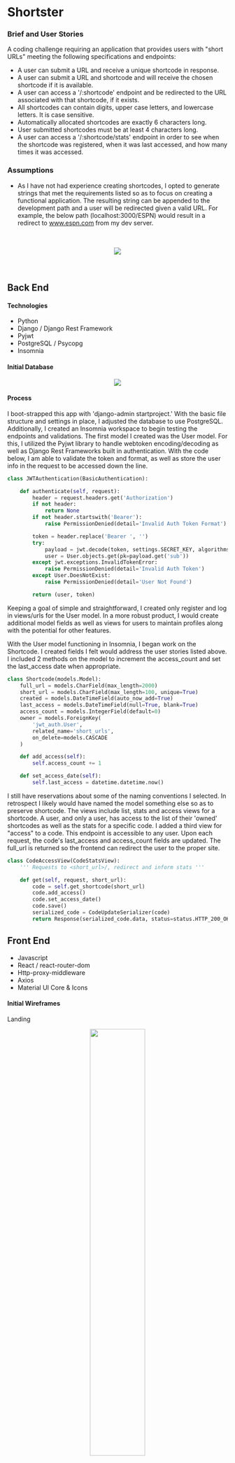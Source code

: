 # Shortster

### Brief and User Stories

A coding challenge requiring an application that provides users with "short URLs" meeting the following specifications and endpoints:

*	A user can submit a URL and receive a unique shortcode in response.
*	A user can submit a URL and shortcode and will receive the chosen shortcode if it is available.
*	A user can access a '/:shortcode' endpoint and be redirected to the URL associated with that shortcode, if it exists.
*	All shortcodes can contain digits, upper case letters, and lowercase letters. It is case sensitive.
*	Automatically allocated shortcodes are exactly 6 characters long.
*	User submitted shortcodes must be at least 4 characters long.
*	A user can access a '/:shortcode/stats' endpoint in order to see when the shortcode was registered, when it was last accessed, and how many times it was accessed.

### Assumptions
* As I have not had experience creating shortcodes, I opted to generate strings that met the requirements listed so as to focus on creating a functional application. The resulting string can be appended to the development path and a user will be redirected given a valid URL. For example, the below path (localhost:3000/ESPN) would result in a redirect to www.espn.com from my dev server.

<br/>
<br/>

<div align='center'>
<img src='./images/redirect.png'>
</div>

<br/>
<br/>

## Back End

#### Technologies
* Python
* Django / Django Rest Framework
* Pyjwt
* PostgreSQL / Psycopg
* Insomnia

#### Initial Database
<div align='center'>
<img src='./images/initial-db.png'>
</div>

#### Process

I boot-strapped this app with 'django-admin startproject.' With the basic file structure and settings in place, I adjusted the database to use PostgreSQL. Additionally, I created an Insomnia workspace to begin testing the endpoints and validations. The first model I created was the User model. For this, I utilized the Pyjwt library to handle webtoken encoding/decoding as well as Django Rest Frameworks built in authentication. With the code below, I am able to validate the token and format, as well as store the user info in the request to be accessed down the line. 

```python
class JWTAuthentication(BasicAuthentication):

    def authenticate(self, request):
        header = request.headers.get('Authorization')
        if not header:
            return None
        if not header.startswith('Bearer'):
            raise PermissionDenied(detail='Invalid Auth Token Format')

        token = header.replace('Bearer ', '')
        try:
            payload = jwt.decode(token, settings.SECRET_KEY, algorithms=['HS256'])
            user = User.objects.get(pk=payload.get('sub'))
        except jwt.exceptions.InvalidTokenError:
            raise PermissionDenied(detail='Invalid Auth Token')
        except User.DoesNotExist:
            raise PermissionDenied(detail='User Not Found')

        return (user, token)
```

Keeping a goal of simple and straightforward, I created only register and log in views/urls for the User model. In a more robust product, I would create additional model fields as well as views for users to maintain profiles along with the potential for other features. 

With the User model functioning in Insomnia, I began work on the Shortcode. I created fields I felt would address the user stories listed above. I included 2 methods on the model to increment the access_count and set the last_access date when appropriate.

```python
class Shortcode(models.Model):
    full_url = models.CharField(max_length=2000)
    short_url = models.CharField(max_length=100, unique=True)
    created = models.DateTimeField(auto_now_add=True)
    last_access = models.DateTimeField(null=True, blank=True)
    access_count = models.IntegerField(default=0)
    owner = models.ForeignKey(
        'jwt_auth.User',
        related_name='short_urls',
        on_delete=models.CASCADE
    )

    def add_access(self):
        self.access_count += 1

    def set_access_date(self):
        self.last_access = datetime.datetime.now()
```

I still have reservations about some of the naming conventions I selected. In retrospect I likely would have named the model something else so as to preserve shortcode. The views include list, stats and access views for a shortcode. A user, and only a user, has access to the list of their 'owned' shortcodes as well as the stats for a specific code. I added a third view for "access" to a code. This endpoint is accessible to any user. Upon each request, the code's last_access and access_count fields are updated. The full_url is returned so the frontend can redirect the user to the proper site.

```python
class CodeAccessView(CodeStatsView):
    ''' Requests to <short_url>/, redirect and inform stats '''

    def get(self, request, short_url):
        code = self.get_shortcode(short_url)
        code.add_access()
        code.set_access_date()
        code.save()
        serialized_code = CodeUpdateSerializer(code)
        return Response(serialized_code.data, status=status.HTTP_200_OK)
```

## Front End
* Javascript
* React / react-router-dom
* Http-proxy-middleware
* Axios
* Material UI Core & Icons

#### Initial Wireframes

Landing
<div align='center'>
  <img src='./images/shortster_landing.png' width='50%'>
</div>
Home
<div align='center'>
  <img src='./images/shortster-home.png' width='50%'>
</div>
Stats
<div align='center'>
  <img src='./images/shortster_stats.png' width='50%'>
</div>

#### Process

With Skitch, I quickly laid out the initial component wireframes. I then began by setting up the file structure with 'create-react-app.' I then installed 'react-router-dom' as well as Material UI. I have been tinkering with MUI a bit and wanted to work a little more with a basic ThemeProvider and styled components. The default overrides are included in the theme.js file, with styled components contained in the 'src/elements' directory. In addition, I installed Axios for API request handling. 

The majority of time spent on the front end was working through how best to manage conditional rendering. The challenges I faced here involved immediately rendering a menu in the header once a user has logged in via the LoginForm component and updating the CodeList component when a user has successfully deleted a shortcode.

The resulting application should meet the specifications outlined in the project brief:

* A User Forms component to handle login and registration - Open to all users
* A Code Access component to handle accessing the shortcode link, and updating the access_count and last_access values - Open to all users
* A Home component for the list of shortcodes
* A Stats component to view information for each shortcode
* A Code Forms component to handle create/update of shortcodes

User Form for registration and log in with field validation from backend and form error handling:
<div align='center'>
  <img src='./images/register.png' width='25%'>
</div>
<div align='center'>
  <img src='./images/login.png' width='25%'>
</div>

Shortcode List component for a user to view and manage their shortcodes (includes Delete function requiring confirmation):
<div align='center'>
  <img src='./images/codelist.png'>
</div>

Shortcode Create & Update form with character validation on the backend and form error handling:
<div align='center'>
  <img src='./images/create.png'>
</div>

Shortcode Stats component:
<div align='center'>
  <img src='./images/stats.png'>
</div>

Finally, and most importantly, the Code Access (redirect) component. The below component will redirect given a shortcode stored in the database with a valid URL. As the component redirects, I have included the code below:

```javascript
import React, { useState, useEffect } from 'react'
import { Link, useParams } from 'react-router-dom'

import { accessShortCode } from '../../lib/api'

import Typography from '@material-ui/core/Typography'

const CodeAccess = () => {
  const { shortUrl } = useParams()
  const [errorStatus, setErrorStatus] = useState(null)

  useEffect(() => {
    const getCode = async () => {
      try {
        const response = await accessShortCode(shortUrl)
        const fullUrl = response.data.full_url
        window.location.href = fullUrl
      } catch (err) {
        setErrorStatus(err.response.status)
      }
    }
    getCode()
  }, [])

  return (
    <>
      {errorStatus === 404 && <Typography>Oh no, this link is not functioning. Click <Link to='/'>here</Link> to return to home.</Typography>}
      {!errorStatus && <Typography>Redirecting...</Typography>}
    </>
  )
}

export default CodeAccess
```

## Takeaways
This was a fun project to work on, and I appreciate the opportunity to do so. There are certainly a few areas I would like to dive deeper into to further refactor, most notably custom hooks and using Regex to validate the incoming full URLs. I will likely create a version 2 of this project to work on those aspects and continue to work with Material UI.